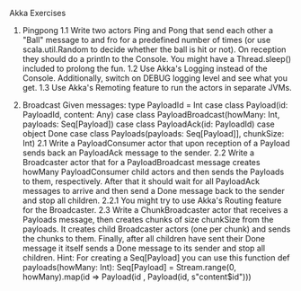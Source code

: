 Akka Exercises

1. Pingpong
1.1 Write two actors Ping and Pong that send each other a "Ball" message to and fro
for a predefined number of times (or use scala.util.Random to decide whether the ball is hit or not).
On reception they should do a println to the Console. You might have a Thread.sleep() included to prolong the fun.
1.2 Use Akka's Logging instead of the Console. Additionally, switch on DEBUG logging level and see what you get.
1.3 Use Akka's Remoting feature to run the actors in separate JVMs.

2. Broadcast
Given messages:
type PayloadId = Int
case class Payload(id: PayloadId, content: Any)
case class PayloadBroadcast(howMany: Int, payloads: Seq[Payload])
case class PayloadAck(id: PayloadId)
case object Done
case class Payloads(payloads: Seq[Payload]], chunkSize: Int)
2.1 Write a PayloadConsumer actor that upon reception of a Payload sends back an PayloadAck message to the sender.
2.2 Write a Broadcaster actor that for a PayloadBroadcast message creates howMany PayloadConsumer child actors and then sends the Payloads to them, respectively. After that it should wait for all PayloadAck messages to arrive and then send a Done message back to the sender and stop all children.
2.2.1 You might try to use Akka's Routing feature for the Broadcaster.
2.3 Write a ChunkBroadcaster actor that receives a Payloads message, then creates chunks of size chunkSize from the payloads. It creates child Broadcaster actors (one per chunk) and sends the chunks to them. Finally, after all children have sent their Done message it itself sends a Done message to its sender and stop all children.
Hint: For creating a Seq[Payload] you can use this function
def payloads(howMany: Int): Seq[Payload] =
  Stream.range(0, howMany).map(id => Payload(id , Payload(id, s"content$id")))
